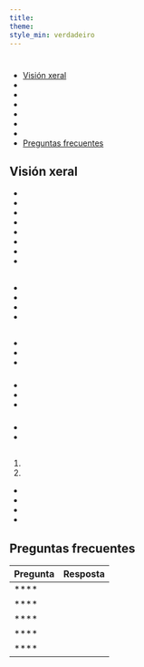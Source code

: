 ```yaml
---
title:
theme:
style_min: verdadeiro
---
```

# 

## 

* [Visión xeral]()
* []()
* []()
* []()
* []()
* []()
* []()
* [Preguntas frecuentes]()

<a id="overview"></a>

## Visión xeral





* 
* 
* 
* 
* 
* 
* 
* 

<a id="newcourses"></a>

## 





* 
* 
* 
* 

<a id="circletime"></a>

## 





### 

* 
* 
* 

### 

* 
* 
* 

### 

* 
* 

<a id="scaffolding"></a>

## 





1. 
2. 









* 
* 
* 
* 

<a id="unplugged"></a>

## 

<a id="endofcourse"></a>

## 

<a id="conclusion"></a>

## 

<a id="faq"></a>

## Preguntas frecuentes

| Pregunta | Resposta |
| -------- | -------- |
| ****     |          |
| ****     |          |
| ****     |          |
| ****     |          |
| ****     |          |